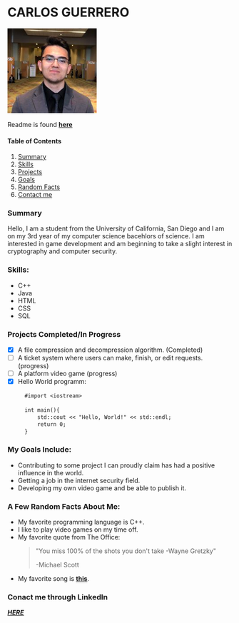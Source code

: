 # CARLOS GUERRERO 

![](userimg.jpg)

Readme is found [**here**](/README.md)


#### **Table of Contents**
1. [Summary](#summary)
2. [Skills](#skills)
3. [Projects](#projects)
4. [Goals](#goals)
5. [Random Facts](#facts)
6. [Contact me](#contact)

### **Summary**<a name="summary"></a>
Hello, I am a student from the University of California, San Diego and I am on my 3rd year of my computer science bacehlors of science. I am interested in game development and am beginning to take a slight interest in cryptography and computer security.

### **Skills:**<a name="skills"></a>
* C++
* Java
* HTML
* CSS
* SQL

### **Projects Completed/In Progress**<a name="projects"></a>
- [x] A file compression and decompression algorithm. (Completed)
- [ ] A ticket system where users can make, finish, or edit requests. (progress)
- [ ] A platform video game (progress)
- [x] Hello World programm:
  ``` 
    #import <iostream>

    int main(){
        std::cout << "Hello, World!" << std::endl;
        return 0;
    }

### **My Goals Include:**<a name="goals"></a>
* Contributing to some project I can proudly claim has had a positive influence in the world.
* Getting a job in the internet security field.
* Developing my own video game and be able to publish it.

### **A Few Random Facts About Me:**<a name="facts"></a>
* My favorite programming language is C++.
* I like to play video games on my time off. 
* My favorite quote from The Office: 
  > "You miss 100% of the shots you don't take 
  >     -Wayne Gretzky"
  > 
  >    -Michael Scott
* My favorite song is
[**this**](https://youtu.be/dQw4w9WgXcQ).

### **Conact me through LinkedIn** 
[***HERE***](www.linkedin.com/in/carlos-guerrero7b9317b)